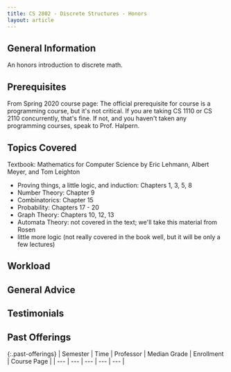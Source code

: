 ```yaml
---
title: CS 2802 - Discrete Structures - Honors
layout: article
---
```


## General Information

An honors introduction to discrete math.

## Prerequisites

From Spring 2020 course page: The official prerequisite for course is a programming course, but it's not critical. If you are taking CS 1110 or CS 2110 concurrently, that's fine. If not, and you haven't taken any programming courses, speak to Prof. Halpern.

## Topics Covered

Textbook: Mathematics for Computer Science by Eric Lehmann, Albert Meyer, and Tom Leighton

- Proving things, a little logic, and induction: Chapters 1, 3, 5, 8
- Number Theory: Chapter 9
- Combinatorics: Chapter 15
- Probability: Chapters 17 - 20
- Graph Theory: Chapters 10, 12, 13
- Automata Theory: not covered in the text; we'll take this material from Rosen
- little more logic (not really covered in the book well, but it will be only a few lectures)

## Workload



## General Advice



## Testimonials



## Past Offerings

{:.past-offerings}
| Semester | Time | Professor | Median Grade | Enrollment | Course Page |
| --- | --- | --- | --- | --- |

